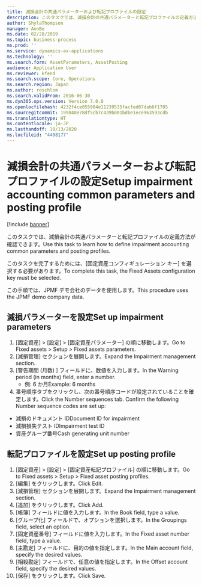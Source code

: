 ```yaml
---
title: 減損会計の共通パラメーターおよび転記プロファイルの設定
description: このタスクでは、減損会計の共通パラメーターと転記プロファイルの定義方法が確認できます。
author: ShylaThompson
manager: AnnBe
ms.date: 02/28/2019
ms.topic: business-process
ms.prod: ''
ms.service: dynamics-ax-applications
ms.technology: ''
ms.search.form: AssetParameters, AssetPosting
audience: Application User
ms.reviewer: kfend
ms.search.scope: Core, Operations
ms.search.region: Japan
ms.author: roschlom
ms.search.validFrom: 2016-06-30
ms.dyn365.ops.version: Version 7.0.0
ms.openlocfilehash: 4232f4ce055904e11239535facfed07dab6f1785
ms.sourcegitcommit: 199848e78df5cb7c439b001bdbe1ece963593cdb
ms.translationtype: HT
ms.contentlocale: ja-JP
ms.lasthandoff: 10/13/2020
ms.locfileid: "4408177"
---
```

# <a name="setup-impairment-accounting-common-parameters-and-posting-profile"></a><span data-ttu-id="2c170-103">減損会計の共通パラメーターおよび転記プロファイルの設定</span><span class="sxs-lookup"><span data-stu-id="2c170-103">Setup impairment accounting common parameters and posting profile</span></span>

[!include [banner](../../includes/banner.md)]

<span data-ttu-id="2c170-104">このタスクでは、減損会計の共通パラメーターと転記プロファイルの定義方法が確認できます。</span><span class="sxs-lookup"><span data-stu-id="2c170-104">Use this task to learn how to define impairment accounting common parameters and posting profiles.</span></span>



<span data-ttu-id="2c170-105">このタスクを完了するためには、[固定資産コンフィギュレーション キー] を選択する必要があります。</span><span class="sxs-lookup"><span data-stu-id="2c170-105">To complete this task, the Fixed Assets configuration key must be selected.</span></span>



<span data-ttu-id="2c170-106">この手順では、JPMF デモ会社のデータを使用します。</span><span class="sxs-lookup"><span data-stu-id="2c170-106">This procedure uses the JPMF demo company data.</span></span>


## <a name="set-up-impairment-parameters"></a><span data-ttu-id="2c170-107">減損パラメーターを設定</span><span class="sxs-lookup"><span data-stu-id="2c170-107">Set up impairment parameters</span></span>
1. <span data-ttu-id="2c170-108">[固定資産] > [設定] > [固定資産パラメーター] の順に移動します。</span><span class="sxs-lookup"><span data-stu-id="2c170-108">Go to Fixed assets > Setup > Fixed assets parameters.</span></span>
2. <span data-ttu-id="2c170-109">[減損管理] セクションを展開します。</span><span class="sxs-lookup"><span data-stu-id="2c170-109">Expand the Impairment management section.</span></span>
3. <span data-ttu-id="2c170-110">[警告期間 (月数) ] フィールドに、数値を入力します。</span><span class="sxs-lookup"><span data-stu-id="2c170-110">In the Warning period (in months) field, enter a number.</span></span>
    * <span data-ttu-id="2c170-111">例: 6 か月</span><span class="sxs-lookup"><span data-stu-id="2c170-111">Example: 6 months</span></span>  
4. <span data-ttu-id="2c170-112">番号順序タブをクリックし、次の番号順序コードが設定されていることを確定します。</span><span class="sxs-lookup"><span data-stu-id="2c170-112">Click the Number sequences tab. Confirm the following Number sequence codes are set up:</span></span>  
 - <span data-ttu-id="2c170-113">減損のドキュメント ID</span><span class="sxs-lookup"><span data-stu-id="2c170-113">Document ID for impairment</span></span>
 - <span data-ttu-id="2c170-114">減損損失テスト ID</span><span class="sxs-lookup"><span data-stu-id="2c170-114">Impairment test ID</span></span>
 - <span data-ttu-id="2c170-115">資産グループ番号</span><span class="sxs-lookup"><span data-stu-id="2c170-115">Cash generating unit number</span></span>        

## <a name="set-up-posting-profile"></a><span data-ttu-id="2c170-116">転記プロファイルを設定</span><span class="sxs-lookup"><span data-stu-id="2c170-116">Set up posting profile</span></span>
1. <span data-ttu-id="2c170-117">[固定資産] > [設定] > [固定資産転記プロファイル] の順に移動します。</span><span class="sxs-lookup"><span data-stu-id="2c170-117">Go to Fixed assets > Setup > Fixed asset posting profiles.</span></span>
2. <span data-ttu-id="2c170-118">[編集] をクリックします。</span><span class="sxs-lookup"><span data-stu-id="2c170-118">Click Edit.</span></span>
3. <span data-ttu-id="2c170-119">[減損管理] セクションを展開します。</span><span class="sxs-lookup"><span data-stu-id="2c170-119">Expand the Impairment management section.</span></span>
4. <span data-ttu-id="2c170-120">[追加] をクリックします。</span><span class="sxs-lookup"><span data-stu-id="2c170-120">Click Add.</span></span>
5. <span data-ttu-id="2c170-121">[帳簿] フィールドに値を入力します。</span><span class="sxs-lookup"><span data-stu-id="2c170-121">In the Book field, type a value.</span></span>
6. <span data-ttu-id="2c170-122">[グループ化] フィールドで、オプションを選択します。</span><span class="sxs-lookup"><span data-stu-id="2c170-122">In the Groupings field, select an option.</span></span>
7. <span data-ttu-id="2c170-123">[固定資産番号] フィールドに値を入力します。</span><span class="sxs-lookup"><span data-stu-id="2c170-123">In the Fixed asset number field, type a value.</span></span>
8. <span data-ttu-id="2c170-124">[主勘定] フィールドに、目的の値を指定します。</span><span class="sxs-lookup"><span data-stu-id="2c170-124">In the Main account field, specify the desired values.</span></span>
9. <span data-ttu-id="2c170-125">[相殺勘定] フィールドで、任意の値を指定します。</span><span class="sxs-lookup"><span data-stu-id="2c170-125">In the Offset account field, specify the desired values.</span></span>
10. <span data-ttu-id="2c170-126">[保存] をクリックします。</span><span class="sxs-lookup"><span data-stu-id="2c170-126">Click Save.</span></span>

